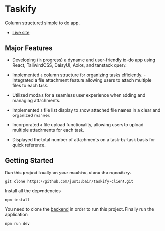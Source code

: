 # Taskify

Column structured simple to do app. 
- [Live site](https://taskify-client.vercel.app)

## Major Features

- Developing (in progress) a dynamic and user-friendly to-do app using React, TailwindCSS, DaisyUI, Axios, and tanstack query.

- Implemented a column structure for organizing tasks efficiently.
-Integrated a file attachment feature allowing users to attach multiple files to each task.
- Utilized modals for a seamless user experience when adding and managing attachments.
- Implemented a file list display to show attached file names in a clear and organized manner.
- Incorporated a file upload functionality, allowing users to upload multiple attachments for each task.
- Displayed the total number of attachments on a task-by-task basis for quick reference.


## Getting Started
Run this project locally on your machine, clone the repository.
```
git clone https://github.com/justJubair/taskify-client.git
```

Install all the dependencies
```
npm install
```

You need to clone the [backend](https://github.com/justJubair/taskify-server) in order to run this project. Finally run the application

```
npm run dev
```